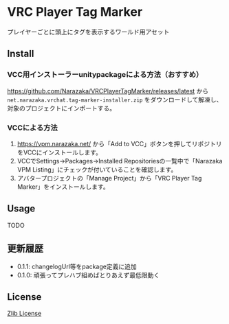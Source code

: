 # VRC Player Tag Marker

プレイヤーごとに頭上にタグを表示するワールド用アセット

## Install

### VCC用インストーラーunitypackageによる方法（おすすめ）

https://github.com/Narazaka/VRCPlayerTagMarker/releases/latest から `net.narazaka.vrchat.tag-marker-installer.zip` をダウンロードして解凍し、対象のプロジェクトにインポートする。

### VCCによる方法

1. https://vpm.narazaka.net/ から「Add to VCC」ボタンを押してリポジトリをVCCにインストールします。
2. VCCでSettings→Packages→Installed Repositoriesの一覧中で「Narazaka VPM Listing」にチェックが付いていることを確認します。
3. アバタープロジェクトの「Manage Project」から「VRC Player Tag Marker」をインストールします。

## Usage

TODO

## 更新履歴

- 0.1.1: changelogUrl等をpackage定義に追加
- 0.1.0: 頑張ってプレハブ組めばとりあえず最低限動く

## License

[Zlib License](LICENSE.txt)
